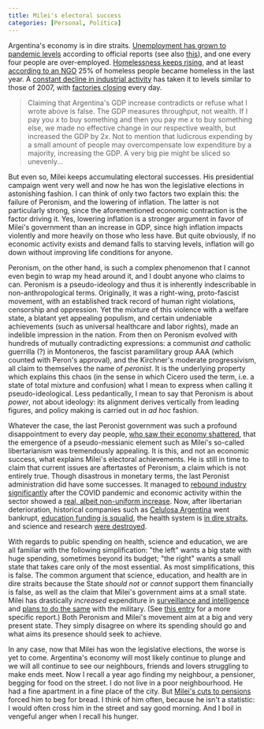 ```yaml
---
title: Milei's electoral success
categories: [Personal, Política]
---
```


Argentina's economy is in dire straits. [Unemployment has grown to pandemic
levels](https://buenosairesherald.com/economics/unemployment-in-argentina-rises-to-7-9-the-highest-in-four-years)
according to official reports (see also
[this](https://www.batimes.com.ar/news/economy/economic-pick-up-fails-to-filter-through-to-argentinas-job-market.phtml#:~:text=Argentina%27s%20manufacturing%20industry%20also%20showed%20a%20significant%20decline%20%E2%80%93%204%2C162%20less%20jobs%20in%20March%20while%20there%20were%202%2C088%20less%20workers%20in%20agriculture%2C%20livestock%2C%20hunting%20and%20forestry%20and%201%2C185%20less%20in%20education.)),
and one every four people are over-employed. [Homelessness keeps
rising](https://www.reuters.com/world/americas/winter-deepens-misery-argentinas-poor-following-mileis-financial-cuts-2024-06-05/),
and at least [according to an
NGO](https://www.batimes.com.ar/news/argentina/quarter-of-rough-sleepers-in-buenos-aires-city-have-been-on-streets-for-less-than-year.phtml)
25% of homeless people became homeless in the last year. A [constant decline in
industrial
activity](https://www.plenglish.com/news/2025/08/18/argentine-industry-accumulates-four-months-of-decline/)
has taken it to levels similar to those of 2007, with [factories
closing](https://www.wsj.com/world/americas/argentina-is-losing-faith-in-mileis-free-market-revolution-9475ba42?gaa_at=eafs&gaa_n=ASWzDAiVd23n-aagDkO0_iZplWiCwK1tJds1QJDYm5btjrQUty5CRgQBxRwWDMx812I%3D&gaa_ts=68e04c0b&gaa_sig=LQ4yzqi4vT1PrrgyA6_fHONGxzSrvUX8UHyVVZ5tnqD8Z3K0yzIBZpmWeDdSlIPolnATI1blqqRcOV-wM1QBlA%3D%3D)
every day. 

> Claiming that Argentina's GDP increase contradicts or refuse what I wrote
> above is false. The GDP measures throughput, not wealth. If I pay you $x$ to
> buy something and then you pay me $x$ to buy something else, we made no
> effective change in our respective wealth, but increased the GDP by $2x$. Not
> to mention that ludicrous expending by a small amount of people may
> overcompensate low expenditure by a majority, increasing the GDP. A very big
> pie might be sliced so unevenly...


But even so, Milei keeps accumulating electoral successes. His presidential
campaign went very well and now he has won the legislative elections in
astonishing fashion. I can think of only two factors two explain this: the
failure of Peronism, and the lowering of inflation. The latter is not
particularly strong, since the aforementioned economic contraction is the factor driving it.
Yes, lowering inflation is a stronger argument in favor of Milei's government
than an increase in GDP, since high inflation impacts violently and more heavily
on those who less have. But quite obviously, if no economic activity exists and
demand falls to starving levels, inflation will go down without improving life
conditions for anyone. 

Peronism, on the other hand, is such a complex phenomenon that I cannot even
begin to wrap my head around it, and I doubt anyone who claims to can. Peronism
is a pseudo-ideology and thus it is inherently indescribable in
non-anthropological terms. Originally, it was a right-wing, proto-fascist
movement, with an established track record of human right violations, censorship
and oppression. Yet the mixture of this violence with a welfare state, a blatant
yet appealing populism, and certain undeniable achievements (such as universal
healthcare and labor rights), made an indelible impression in the nation. From
then on Peronism evolved with hundreds of mutually contradicting expressions: a
communist *and* catholic guerrilla (?) in Montoneros, the fascist paramilitary
group AAA (which counted with Peron's approval), and the Kirchner's moderate
progressivism, all claim to themselves the name of *peronist*. It is the
underlying property which explains this chaos (in the sense in which Cicero used
the term, i.e. a state of total mixture and confusion) what I mean to express
when calling it pseudo-ideological. Less pedantically, I mean to say that
Peronism is about *power*, not about ideology: its alignment derives vertically
from leading figures, and policy making is carried out in *ad hoc* fashion.

Whatever the case, the last Peronist government was such a profound
disappointment to every day people, [who saw their economy
shattered](https://www.batimes.com.ar/news/economy/argentinas-inflation-hit-211-in-2023-fastest-gain-in-three-decades.phtml),
that the emergence of a pseudo-messianic element such as Milei's so-called
libertarianism was tremendously appealing. It is this, and not an economic
success, what explains Milei's electoral achievements. He is still in time to
claim that current issues are aftertastes of Peronism, a claim which is not
entirely true. Though disastrous in monetary terms, the last Peronist
administration did have some successes. It managed to [rebound industry
significantly](https://www.focus-economics.com/countries/argentina/#:~:text=17.5-,1.9)
after the COVID pandemic and economic activity within the sector showed a [real,
albeit non-uniform
increase](https://www.uia.org.ar/centro-de-estudios/4030/ceu-informe-industrial-no03-2023/).
Now, after libertarian deterioration, historical companies such as [Celulosa
Argentina](https://www.pulpapernews.com/20250903/16968/celulosa-argentina-files-bankruptcy-after-devastating-balance-sheet)
went bankrupt, [education funding is
squalid](https://www.batimes.com.ar/news/argentina/milei-vetoes-state-university-funding-bill-escalating-conflict-with-education-sector.phtml),
the health system is [in dire
straits](https://www.ap.org/news-highlights/spotlights/2025/argentines-reel-from-health-care-cutbacks-as-president-mileis-state-overhaul-mirrors-trumps/),
and science and research [were
destroyed](https://www.batimes.com.ar/news/argentina/mileis-chainsaw-slashes-funds-for-argentinas-science-and-research-institutes.phtml).

With regards to public spending on health, science and education, we are all
familiar with the following simplification: "the left" wants a big state with
huge spending, sometimes beyond its budget; "the right" wants a small state that
takes care only of the most essential. As most simplifications, this is false.
The common argument that science, education, and health are in dire straits
because the State *should not* or *cannot* support them financially is false, as
well as the claim that Milei's government aims at a small state. Milei has
drastically *increased* expenditure in [surveillance and
intelligence](https://www.batimes.com.ar/news/economy/milei-boosts-budget-of-argentinas-intelligence-services-by-73-billion-pesos.phtml)
and [plans to do the
same](https://www.economist.com/the-americas/2024/08/22/javier-milei-is-splurging-on-the-army)
with the military. (See [this
entry](https://slopezpereyra.github.io/2024-12-10-2024Represion/) for a more
specific report.) Both Peronism and Milei's movement aim at a big and very
present state. They simply disagree on where its spending should go and what
aims its presence should seek to achieve. 

In any case, now that Milei has won the legislative elections, the worse is yet
to come. Argentina's economy will most likely continue to plunge and we will all
continue to see our neighbours, friends and lovers struggling to make ends meet.
Now I recall a year ago finding my neighbour, a pensioner, begging for food on
the street. I do not live in a poor neighbourhood. He had a fine apartment in a
fine place of the city. But [Milei's cuts to
pensions](https://www.dw.com/en/argentinas-austerity-cuts-drive-pensioners-onto-the-streets/g-74254531)
forced him to beg for bread. I think of him often, because he isn't a statistic:
I would often cross him in the street and say good morning. And I boil in
vengeful anger when I recall his hunger.






